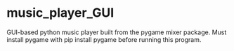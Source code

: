 # music_player_GUI
GUI-based python music player built from the pygame mixer package. Must install pygame with pip install pygame before running this program.

